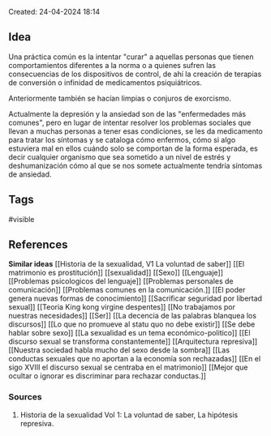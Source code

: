 Created: 24-04-2024 18:14

## <span class="pink"> **Idea** </span>
Una práctica común es la intentar "curar" a aquellas personas que tienen comportamientos diferentes a la norma o a quienes sufren las consecuencias de los dispositivos de control, de ahí la creación de terapias de conversión o infinidad de medicamentos psiquiátricos.

Anteriormente también se hacían limpias o conjuros de exorcismo.

Actualmente la depresión y la ansiedad son de las "enfermedades más comunes", pero en lugar de intentar resolver los problemas sociales que llevan a muchas personas a tener esas condiciones, se les da medicamento para tratar los síntomas y se cataloga cómo enfermos, cómo si algo estuviera mal en ellos cuándo solo se comportan de la forma esperada, es decir cualquier organismo que sea sometido a un nivel de estrés y deshumanización cómo al que se nos somete actualmente tendría síntomas de ansiedad.
## <span class="orange"> **Tags**</span>
<span class="tag"> #visible</span> 

## <span class="green"> **References**</span>
<span class="blue"> **Similar ideas** </span>
[[Historia de la sexualidad, V1 La voluntad de saber]]
[[El matrimonio es prostitución]]
[[sexualidad]]
[[Sexo]]
[[Lenguaje]]
[[Problemas psicologicos del lenguaje]]
[[Problemas personales de comunicación]]
[[Problemas comunes en la comunicación.]]
[[El poder genera nuevas formas de conocimiento]]
[[Sacrificar seguridad por libertad sexual]]
[[Teoria King kong virgine despentes]]
[[No trabajamos por nuestras necesidades]]
[[Ser]]
[[La decencia de las palabras blanquea los discursos]]
[[Lo que no promueve al statu quo no debe existir]]
[[Se debe hablar sobre sexo]]
[[La sexualidad es un tema económico-politico]]
[[El discurso sexual se transforma constantemente]]
[[Arquitectura represiva]]
[[Nuestra sociedad habla mucho del sexo desde la sombra]]
[[Las conductas sexuales que no aportan a la economía son rechazadas]]
[[En el sigo XVIII el discurso sexual se centraba en el matrimonio]]
[[Mejor que ocultar o ignorar es discriminar para rechazar conductas.]]
### <span class="purple"> **Sources**</span>
1. Historia de la sexualidad Vol 1: La voluntad de saber, La hipótesis represiva.